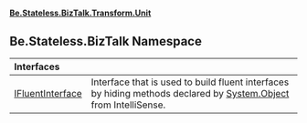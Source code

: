 #### [Be.Stateless.BizTalk.Transform.Unit](README.md 'README')

## Be.Stateless.BizTalk Namespace

| Interfaces | |
| :--- | :--- |
| [IFluentInterface](IFluentInterface.md 'Be.Stateless.BizTalk.IFluentInterface') | Interface that is used to build fluent interfaces by hiding methods declared by [System.Object](https://docs.microsoft.com/en-us/dotnet/api/System.Object 'System.Object') from IntelliSense. |
